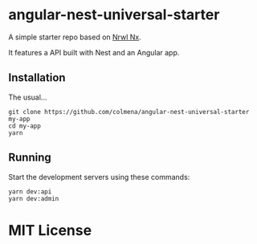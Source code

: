 # angular-nest-universal-starter

A simple starter repo based on [Nrwl Nx](https://github.com/nrwl/nx).

It features a API built with Nest and an Angular app.

## Installation

The usual...

```
git clone https://github.com/colmena/angular-nest-universal-starter my-app
cd my-app
yarn
```

## Running

Start the development servers using these commands:

```
yarn dev:api
yarn dev:admin
```

# MIT License
